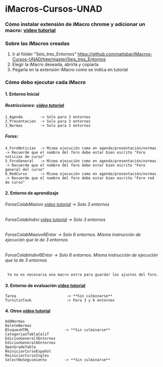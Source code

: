 # iMacros-Cursos-UNAD

### Cómo instalar extensión de iMacro chrome y adicionar un macro: [vídeo tutorial](https://www.loom.com/share/243adbfef5e04fe89741c337fecf807f)

### Sobre las iMacros creadas
1. Ir al folder "Seis_tres_Entornos" https://github.com/natisbar/iMacros-Cursos-UNAD/tree/master/Seis_tres_Entornos
2. Elegir la iMacro deseada, abrirla y copiarla
3. Pegarla en la extensión iMacro como se indica en tutorial

### Cómo debo ejecutar cada iMacro
#### 1. Entorno Inicial
  ##### Restricciones: [vídeo tutorial](https://www.loom.com/share/86a52e5c736a46a8a9321e26ce3d6772)
    1_Agenda        -> Solo para 3 entornos
    2_Presentacion  -> Solo para 3 entornos
    3_Normas        -> Solo para 3 entornos
  ##### Foros:
    4_ForoNoticias  -> Misma ejecución como en agenda/presentación/normas -> Recuerde que el nombre del foro debe estar bien escrito "Foro noticias de curso"
    5_ForoGeneral 	-> Misma ejecución como en agenda/presentación/normas -> Recuerde que el nombre del foro debe estar bien escrito "Foro general del curso"
    6_RedCurso      -> Misma ejecución como en agenda/presentación/normas -> Recuerde que el nombre del foro debe estar bien escrito "Foro red de curso"
    
  

#### 2. Entorno de aprendizaje 
###### ForosColabMasivo [vídeo tutorial](https://www.loom.com/share/8834e5e822154b65b7e1e914f2484f78) -> Solo 3 entornos
###### ForosColabIndivi [vídeo tutorial](https://www.loom.com/share/8211d5d9662743a882855624be7b4abc) -> Solo 3 entornos
###### ForosColabMasivo6Entor             -> Solo 6 entornos. Misma instrucción de ejecución que la de 3 entornos
###### ForosColabIndivi6Entor             -> Solo 6 entornos. Misma instrucción de ejecución que la de 3 entornos

     Ya no es necesaria una macro extra para guardar los ajustes del foro.
    
#### 3. Entorno de evaluación [vídeo tutorial](https://www.loom.com/share/14f889467c5f42cb84fcb6127b49d504)
    Tarea                       -> **Sin culminarse**
    TurnitinTask                -> Para 3 y 6 entornos

#### 4. Otros [vídeo tutorial](https://www.loom.com/share/6c99eb6c90404e3e93df3af540cf7d1b)
    AddNormas
    DeleteNormas
    BloquesHTML                -> **Sin culminarse**
    CategoriasTablaCalif
    EdicionGeneral3Entornos
    EdicionGeneral6Entornos
    OpenGradeTable
    ReiniciarCursoEspañol
    ReiniciarCursoIngles
    SelectNoSeguimiento        -> **Sin culminarse**
    
    
    
